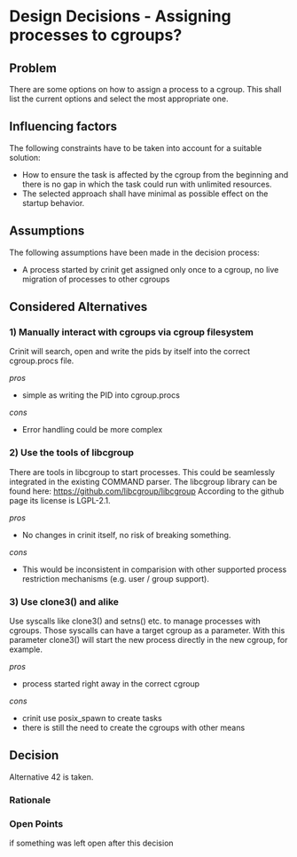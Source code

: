 # Design Decisions - Assigning processes to cgroups?

## Problem

There are some options on how to assign a process to a cgroup. This shall list the current options and select the most appropriate one.

## Influencing factors

The following constraints have to be taken into account for a suitable solution:
* How to ensure the task is affected by the cgroup from the beginning and there
  is no gap in which the task could run with unlimited resources.
* The selected approach shall have minimal as possible effect on the startup behavior.



## Assumptions

The following assumptions have been made in the decision process:
* A process started by crinit get assigned only once to a cgroup, no live migration of processes to other cgroups


## Considered Alternatives

### 1) Manually interact with cgroups via cgroup filesystem

Crinit will search, open and write the pids by itself into the correct cgroup.procs file.

*pros*
* simple as writing the PID into cgroup.procs

*cons*
* Error handling could be more complex

### 2) Use the tools of libcgroup

There are tools in libcgroup to start processes. This could be seamlessly
integrated in the existing COMMAND parser.
The libcgroup library can be found here: https://github.com/libcgroup/libcgroup
According to the github page its license is LGPL-2.1.

*pros*
* No changes in crinit itself, no risk of breaking something.

*cons*
* This would be inconsistent in comparision with other supported process restriction mechanisms (e.g. user / group support).

### 3) Use clone3() and alike

Use syscalls like clone3() and setns() etc. to manage processes with cgroups. Those syscalls can have a target cgroup as a parameter. With this parameter clone3() will start the new process directly in the new cgroup, for example.

*pros*
* process started right away in the correct cgroup

*cons*
* crinit use posix_spawn to create tasks
* there is still the need to create the cgroups with other means

## Decision

Alternative 42 is taken.

### Rationale

### Open Points

if something was left open after this decision
